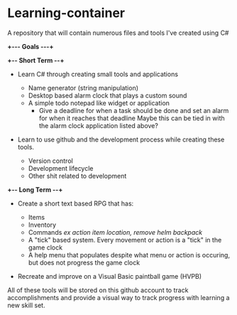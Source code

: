 # Learning-container
A repository that will contain numerous files and tools I've created using C#

   **+--- Goals ---+**
   
  **+-- Short Term --+**
- Learn C# through creating small tools and applications
     * Name generator (string manipulation)
     * Desktop based alarm clock that plays a custom sound
     * A simple todo notepad like widget or application
        * Give a deadline for when a task should be done and set an alarm for when it reaches that deadline
          Maybe this can be tied in with the alarm clock application listed above?
  
- Learn to use github and the development process while creating these tools.
  * Version control
  * Development lifecycle
  * Other shit related to development

 **+-- Long Term --+**
- Create a short text based RPG that has:
    * Items
    * Inventory
    * Commands
      *ex action item location, remove helm backpack*
    * A "tick" based system. Every movement or action is a "tick" in the game clock
    * A help menu that populates despite what menu or action is occuring, 
      but does not progress the game clock
      
- Recreate and improve on a Visual Basic paintball game (HVPB) 

All of these tools will be stored on this github account to track accomplishments and provide a visual way to track progress with learning a new skill set. 
